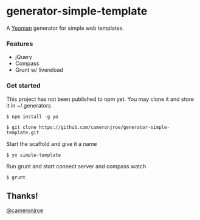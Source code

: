 # generator-simple-template

A [Yeoman](http://yeoman.io) generator for simple web templates.

### Features

- jQuery
- Compass
- Grunt w/ livereload

### Get started

This project has not been published to npm yet. You may clone it and store it in ~/.generators

```
$ npm install -g yo
```
```
$ git clone https://github.com/cameronjroe/generator-simple-template.git
```
Start the scaffold and give it a name
```
$ yo simple-template
```
Run grunt and start connect server and compass watch
```
$ grunt
```

## Thanks!

[@cameronjroe](http://twitter.com/cameronjroe)
